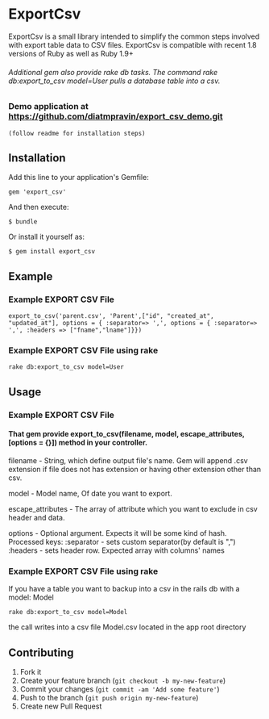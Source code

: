 # ExportCsv

ExportCsv is a small library intended to simplify the common steps involved with export table data to CSV files. ExportCsv is compatible with recent 1.8 versions of Ruby as well as Ruby 1.9+

###### Additional gem also provide rake db tasks. The command rake db:export_to_csv model=User pulls a database table into a csv.

### Demo application at https://github.com/diatmpravin/export_csv_demo.git
    (follow readme for installation steps)

## Installation

Add this line to your application's Gemfile:

    gem 'export_csv'

And then execute:

    $ bundle

Or install it yourself as:

    $ gem install export_csv

## Example

### Example EXPORT CSV File 

    export_to_csv('parent.csv', 'Parent',["id", "created_at", "updated_at"], options = { :separator=> ',', options = { :separator=> ',', :headers => ["fname","lname"]}})

### Example EXPORT CSV File using rake

    rake db:export_to_csv model=User

## Usage

### Example EXPORT CSV File 

#### That gem provide export_to_csv(filename, model, escape_attributes, [options = {}]) method in your controller.

filename - String, which define output file's name. Gem will append .csv extension if file  does not has extension
or having other extension other than csv.

model - Model name, Of date you want to export.

escape_attributes - The array of attribute which you want to exclude in csv header and data.

options - Optional argument. Expects it will be some kind of hash. Processed keys:
   :separator - sets custom separator(by default is ",")
   :headers - sets header row. Expected array with columns' names

### Example EXPORT CSV File using rake

    
If you have a table you want to backup into a csv in the rails db with a model: Model

    rake db:export_to_csv model=Model

the call writes into a csv file Model.csv located in the app root directory


## Contributing

1. Fork it
2. Create your feature branch (`git checkout -b my-new-feature`)
3. Commit your changes (`git commit -am 'Add some feature'`)
4. Push to the branch (`git push origin my-new-feature`)
5. Create new Pull Request
